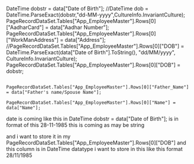 DateTime dobstr = data["Date of Birth"];
                             //DateTime dob = DateTime.ParseExact(dobstr,"dd-MM-yyyy",CultureInfo.InvariantCulture);
                            PageRecordDataSet.Tables["App_EmployeeMaster"].Rows[0]["AadharCard"] = data["Aadhar Number"];
                            PageRecordDataSet.Tables["App_EmployeeMaster"].Rows[0]["WorkManAddress"] = data["Address"];
                            //PageRecordDataSet.Tables["App_EmployeeMaster"].Rows[0]["DOB"] =  DateTime.ParseExact(data["Date of Birth"].ToString(), "dd/MM/yyyy", CultureInfo.InvariantCulture);
                            PageRecordDataSet.Tables["App_EmployeeMaster"].Rows[0]["DOB"] = dobstr;

                            PageRecordDataSet.Tables["App_EmployeeMaster"].Rows[0]["Father_Name"] = data["Father's name/Spouse Name"];
                            PageRecordDataSet.Tables["App_EmployeeMaster"].Rows[0]["Name"] = data["Name"];

date is coming like this in DateTime dobstr = data["Date of Birth"]; is in format of this  28-11-1985 this is coming as may be string 

and i want to store it in my PageRecordDataSet.Tables["App_EmployeeMaster"].Rows[0]["DOB"] and this column is in DateTime datatype i want to store in this like this format 28/11/1985 


